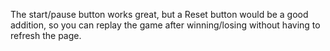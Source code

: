 The start/pause button works great, but a Reset button would be a good addition, so you can replay the game after winning/losing without having to refresh the page.

